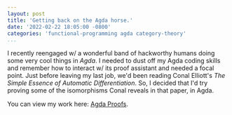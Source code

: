 ```yaml
---
layout: post
title: 'Getting back on the Agda horse.'
date: '2022-02-22 18:05:00 -0800'
categories: 'functional-programming agda category-theory'
...
```


I recently reengaged w/ a wonderful band of hackworthy humans doing some very cool things in _Agda_.
I needed to dust off my Agda coding skills and remember how to interact w/ its proof assistant and needed a focal point.
Just before leaving my last job, we'd been reading Conal Elliott's _The Simple Essence of Automatic Differentiation_.
So, I decided that I'd try proving some of the isomorphisms Conal reveals in that paper, in Agda.

You can view my work here: [Agda Proofs](https://capn-freako.github.io/agda_misc/html/simple_essence.html).
